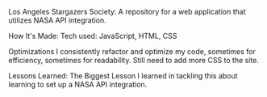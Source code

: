 Los Angeles Stargazers Society:
A repository for a web application that utilizes NASA API integration. 

How It's Made:
Tech used: JavaScript, HTML, CSS

Optimizations
I consistently refactor and optimize my code, sometimes for efficiency, sometimes for readability. Still need to add more CSS to the site. 

Lessons Learned:
The Biggest Lesson I learned in tackling this about learning to set up a NASA API integration.
